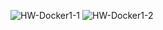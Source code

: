 ![HW-Docker1-1](https://github.com/user-attachments/assets/478407c9-1467-4925-be62-4bd1608b5dae)
![HW-Docker1-2](https://github.com/user-attachments/assets/ef93cfb4-3b02-497c-a51a-5f83dc1d066a)

